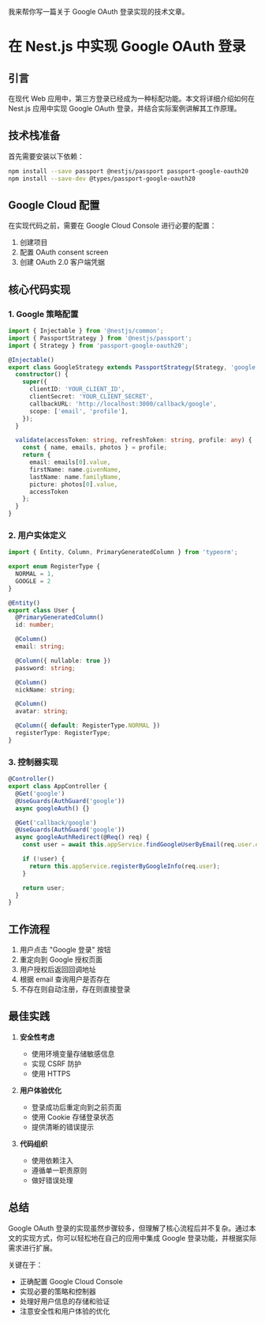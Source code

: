 我来帮你写一篇关于 Google OAuth 登录实现的技术文章。

# 在 Nest.js 中实现 Google OAuth 登录

## 引言

在现代 Web 应用中，第三方登录已经成为一种标配功能。本文将详细介绍如何在 Nest.js 应用中实现 Google OAuth 登录，并结合实际案例讲解其工作原理。

## 技术栈准备

首先需要安装以下依赖：

```bash
npm install --save passport @nestjs/passport passport-google-oauth20
npm install --save-dev @types/passport-google-oauth20
```

## Google Cloud 配置

在实现代码之前，需要在 Google Cloud Console 进行必要的配置：

1. 创建项目
2. 配置 OAuth consent screen
3. 创建 OAuth 2.0 客户端凭据

## 核心代码实现

### 1. Google 策略配置

```typescript:src/auth/google.strategy.ts
import { Injectable } from '@nestjs/common';
import { PassportStrategy } from '@nestjs/passport';
import { Strategy } from 'passport-google-oauth20';

@Injectable()
export class GoogleStrategy extends PassportStrategy(Strategy, 'google') {
  constructor() {
    super({
      clientID: 'YOUR_CLIENT_ID',
      clientSecret: 'YOUR_CLIENT_SECRET',
      callbackURL: 'http://localhost:3000/callback/google',
      scope: ['email', 'profile'],
    });
  }

  validate(accessToken: string, refreshToken: string, profile: any) {
    const { name, emails, photos } = profile;
    return {
      email: emails[0].value,
      firstName: name.givenName,
      lastName: name.familyName,
      picture: photos[0].value,
      accessToken
    };
  }
}
```

### 2. 用户实体定义

```typescript:src/user.entity.ts
import { Entity, Column, PrimaryGeneratedColumn } from 'typeorm';

export enum RegisterType {
  NORMAL = 1,
  GOOGLE = 2
}

@Entity()
export class User {
  @PrimaryGeneratedColumn()
  id: number;

  @Column()
  email: string;

  @Column({ nullable: true })
  password: string;

  @Column()
  nickName: string;

  @Column()
  avatar: string;

  @Column({ default: RegisterType.NORMAL })
  registerType: RegisterType;
}
```

### 3. 控制器实现

```typescript:src/app.controller.ts
@Controller()
export class AppController {
  @Get('google')
  @UseGuards(AuthGuard('google'))
  async googleAuth() {}

  @Get('callback/google')
  @UseGuards(AuthGuard('google'))
  async googleAuthRedirect(@Req() req) {
    const user = await this.appService.findGoogleUserByEmail(req.user.email);

    if (!user) {
      return this.appService.registerByGoogleInfo(req.user);
    }

    return user;
  }
}
```

## 工作流程

1. 用户点击 "Google 登录" 按钮
2. 重定向到 Google 授权页面
3. 用户授权后返回回调地址
4. 根据 email 查询用户是否存在
5. 不存在则自动注册，存在则直接登录

## 最佳实践

1. **安全性考虑**

   - 使用环境变量存储敏感信息
   - 实现 CSRF 防护
   - 使用 HTTPS

2. **用户体验优化**

   - 登录成功后重定向到之前页面
   - 使用 Cookie 存储登录状态
   - 提供清晰的错误提示

3. **代码组织**
   - 使用依赖注入
   - 遵循单一职责原则
   - 做好错误处理

## 总结

Google OAuth 登录的实现虽然步骤较多，但理解了核心流程后并不复杂。通过本文的实现方式，你可以轻松地在自己的应用中集成 Google 登录功能，并根据实际需求进行扩展。

关键在于：

- 正确配置 Google Cloud Console
- 实现必要的策略和控制器
- 处理好用户信息的存储和验证
- 注意安全性和用户体验的优化
